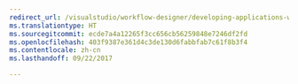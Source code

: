```yaml
---
redirect_url: /visualstudio/workflow-designer/developing-applications-with-the-workflow-designer
ms.translationtype: HT
ms.sourcegitcommit: ecde7a4a12265f3cc656cb56259848e7246df2fd
ms.openlocfilehash: 403f9387e361d4c3de130d6fabbfab7c61f8b3f4
ms.contentlocale: zh-cn
ms.lasthandoff: 09/22/2017

---
```

